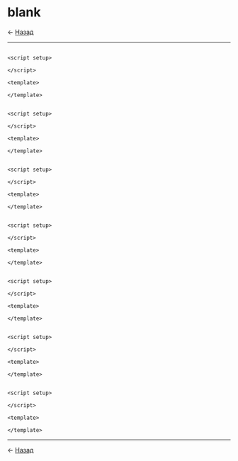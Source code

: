 # blank

← [Назад][back]

---

```vue

<script setup>

</script>

<template>

</template>
```

```vue

<script setup>

</script>

<template>

</template>
```

```vue

<script setup>

</script>

<template>

</template>
```

```vue

<script setup>

</script>

<template>

</template>
```

```vue

<script setup>

</script>

<template>

</template>
```

```vue

<script setup>

</script>

<template>

</template>
```

```vue

<script setup>

</script>

<template>

</template>
```

---

← [Назад][back]

[back]: <.> "Назад к оглавлению"